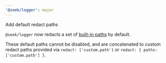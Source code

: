 ```yaml
---
'@seek/logger': major
---
```


Add default redact paths

`@seek/logger` now redacts a set of [built-in paths](https://github.com/seek-oss/logger/blob/master/src/redact/index.ts) by default.

These default paths cannot be disabled, and are concatenated to custom redact paths provided via `redact: ['custom.path']` or `redact: { paths: ['custom.path'] }`.

